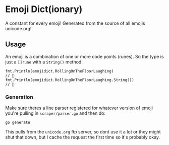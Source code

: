 # Emoji Dict(ionary)
A constant for every emoji! Generated from the source of all emojis unicode.org!

## Usage
An emoji is a combination of one or more code points (runes). So the type is just a `[]rune` with a `String()` method.
```
fmt.Println(emojidict.RollingOnTheFloorLaughing)
// 🤣
fmt.Println(emojidict.RollingOnTheFloorLaughing.String())
// 🤣
```

### Generation
Make sure theres a line parser registered for whatever version of emoji you're pulling in `scraper/parser.go` and then do:
```
go generate
```
This pulls from the `unicode.org` ftp server, so dont use it a lot or they might shut that down, but I cache the request the first time so it's probably okay.
